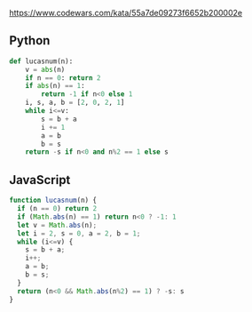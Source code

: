 https://www.codewars.com/kata/55a7de09273f6652b200002e

## Python
```python
def lucasnum(n):
    v = abs(n)
    if n == 0: return 2
    if abs(n) == 1:
        return -1 if n<0 else 1
    i, s, a, b = [2, 0, 2, 1]
    while i<=v:
        s = b + a
        i += 1
        a = b
        b = s
    return -s if n<0 and n%2 == 1 else s
```

## JavaScript
```js
function lucasnum(n) {
  if (n == 0) return 2
  if (Math.abs(n) == 1) return n<0 ? -1: 1
  let v = Math.abs(n);
  let i = 2, s = 0, a = 2, b = 1;
  while (i<=v) {
    s = b + a;
    i++;
    a = b;
    b = s;
  }
  return (n<0 && Math.abs(n%2) == 1) ? -s: s
}
```
